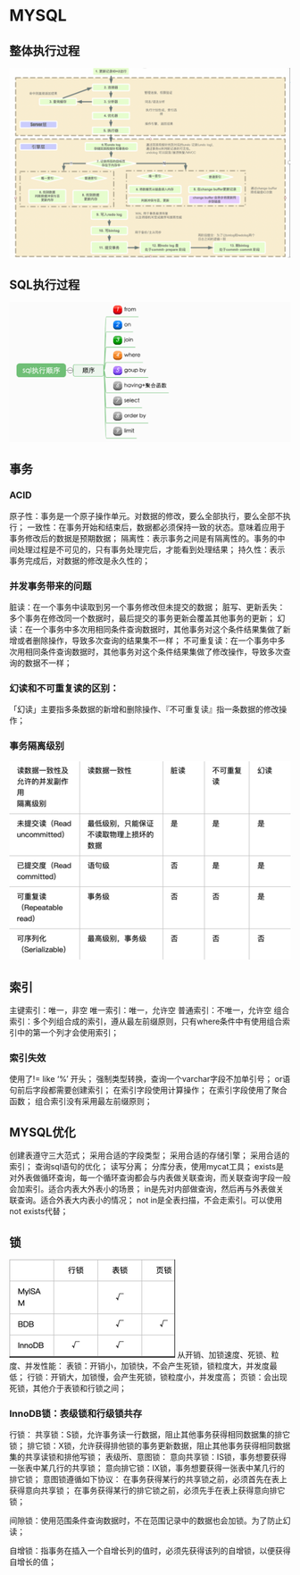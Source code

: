 # MYSQL

## 整体执行过程
![img.png](img.png)

## SQL执行过程
![img_1.png](img_1.png)

## 事务
### ACID
原子性：事务是一个原子操作单元。对数据的修改，要么全部执行，要么全部不执行；
一致性：在事务开始和结束后，数据都必须保持一致的状态。意味着应用于事务修改后的数据是预期数据；
隔离性：表示事务之间是有隔离性的。事务的中间处理过程是不可见的，只有事务处理完后，才能看到处理结果；
持久性：表示事务完成后，对数据的修改是永久性的；

### 并发事务带来的问题
脏读：在一个事务中读取到另一个事务修改但未提交的数据；
脏写、更新丢失：多个事务在修改同一个数据时，最后提交的事务更新会覆盖其他事务的更新；
幻读：在一个事务中多次用相同条件查询数据时，其他事务对这个条件结果集做了新增或者删除操作，导致多次查询的结果集不一样；
不可重复读：在一个事务中多次用相同条件查询数据时，其他事务对这个条件结果集做了修改操作，导致多次查询的数据不一样；
### 幻读和不可重复读的区别：
「幻读」主要指多条数据的新增和删除操作、『不可重复读』指一条数据的修改操作；  

### 事务隔离级别
![img_3.png](img_3.png)

## 索引
主键索引：唯一，非空
唯一索引：唯一，允许空
普通索引：不唯一，允许空
组合索引：多个列组合成的索引，遵从最左前缀原则，只有where条件中有使用组合索引中的第一个列才会使用索引；
### 索引失效
使用了!=
like ‘%’ 开头；
强制类型转换，查询一个varchar字段不加单引号；
or语句前后字段都需要创建索引；
在索引字段使用计算操作；
在索引字段使用了聚合函数；
组合索引没有采用最左前缀原则；

## MYSQL优化
创建表遵守三大范式；
采用合适的字段类型；
采用合适的存储引擎；
采用合适的索引；
查询sql语句的优化；
读写分离；
分库分表，使用mycat工具；
exists是对外表做循环查询，每一个循环查询都会与内表做关联查询，而关联查询字段一般会加索引。适合内表大外表小的场景；
in是先对内部做查询，然后再与外表做关联查询。适合外表大内表小的情况；
not in是全表扫描，不会走索引。可以使用not exists代替；

## 锁
![img_2.png](img_2.png)
从开销、加锁速度、死锁、粒度、并发性能：
表锁：开销小，加锁快，不会产生死锁，锁粒度大，并发度最低；
行锁：开销大，加锁慢，会产生死锁，锁粒度小，并发度高；
页锁：会出现死锁，其他介于表锁和行锁之间；
### InnoDB锁：表级锁和行级锁共存
行锁：
    共享锁：S锁，允许事务读一行数据，阻止其他事务获得相同数据集的排它锁；
    排它锁：X锁，允许获得排他锁的事务更新数据，阻止其他事务获得相同数据集的共享读锁和排他写锁；
表级所、意图锁：
    意向共享锁：IS锁，事务想要获得一张表中某几行的共享锁；
    意向排它锁：IX锁，事务想要获得一张表中某几行的排它锁；
意图锁遵循如下协议：
在事务获得某行的共享锁之前，必须首先在表上获得意向共享锁；
在事务获得某行的排它锁之前，必须先手在表上获得意向排它锁；

间隙锁：使用范围条件查询数据时，不在范围记录中的数据也会加锁。为了防止幻读；

自增锁：指事务在插入一个自增长列的值时，必须先获得该列的自增锁，以便获得自增长的值；

